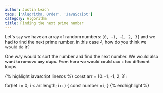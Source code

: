 ```yaml
---
author: Justin Leach
tags: ['Algorithm, Order', 'JavaScript']
category: Algorithm
title: Finding the next prime number
---
```


Let's say we have an array of random numbers: `[0, -1, -1, 2, 3]` and we had to find the next prime number, in this case 4, how do you think we would do it?

One way would to sort the number and find the next number.  We would also want to remove any dups.  From here we would could use a fee different loops.

<div class="language-html highlighter-rouge" data-lang="JavaScript">
{% highlight javascript linenos %}
  const arr = [0, -1, -1, 2, 3];
  
  for(let i = 0; i < arr.length; i++) {
      const number = i;
  }
{% endhighlight %}
</div>